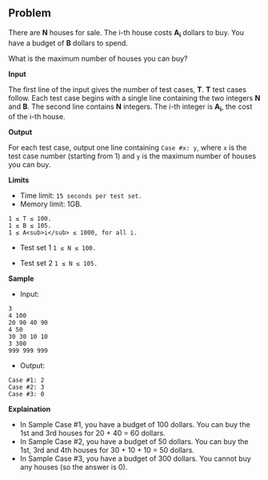 ## Problem

There are **N** houses for sale. The i-th house costs **A<sub>i</sub>** dollars to buy. You have a budget of **B** dollars to spend.

What is the maximum number of houses you can buy?

**Input**

The first line of the input gives the number of test cases, **T**. **T** test cases follow. Each test case begins with a single line containing the two integers **N** and **B**. The second line contains **N** integers. The i-th integer is **A<sub>i</sub>**, the cost of the i-th house.

**Output**

For each test case, output one line containing `Case #x: y`, where `x` is the test case number (starting from 1) and `y` is the maximum number of houses you can buy.

**Limits**

- Time limit: `15 seconds per test set.`
- Memory limit: 1GB.
```
1 ≤ T ≤ 100.
1 ≤ B ≤ 105.
1 ≤ A<sub>i</sub> ≤ 1000, for all i.
```

- Test set 1
`1 ≤ N ≤ 100.`

- Test set 2
`1 ≤ N ≤ 105.`

**Sample**

- Input:
```
3
4 100
20 90 40 90
4 50
30 30 10 10
3 300
999 999 999
```

- Output:
```
Case #1: 2
Case #2: 3
Case #3: 0
```

**Explaination**

* In Sample Case #1, you have a budget of 100 dollars. You can buy the 1st and 3rd houses for 20 + 40 = 60 dollars.
* In Sample Case #2, you have a budget of 50 dollars. You can buy the 1st, 3rd and 4th houses for 30 + 10 + 10 = 50 dollars.
* In Sample Case #3, you have a budget of 300 dollars. You cannot buy any houses (so the answer is 0).
